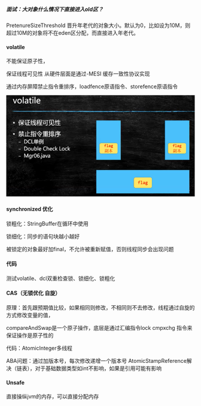 ##### 面试：大对象什么情况下直接进入old区？

PretenureSizeThreshold  晋升年老代的对象大小。默认为0，比如设为10M，则超过10M的对象将不在eden区分配，而直接进入年老代。

#### volatile

不能保证原子性，

保证线程可见性 从硬件层面是通过-MESI 缓存一致性协议实现

通过内存屏障禁止指令重排序，loadfence原语指令、storefence原语指令

![image-20200811104905447](3.解析自旋锁CAS操作与volatile.assets/image-20200811104905447.png)

#### synchronized 优化

锁粗化：StringBuffer在循环中使用

锁细化：同步的语句块越小越好

被锁定的对象最好加final，不允许被重新赋值，否则线程同步会出现问题

#### 代码

测试volatile、dcl双重检查锁、锁细化、锁粗化

#### CAS（无锁优化 自旋）

原理：首先跟预期值比较，如果相同则修改，不相同则不去修改，线程通过自旋的方式修改变量的值，

compareAndSwap是一个原子操作，底层是通过汇编指令lock cmpxchg 指令来保证操作是原子性的

代码：AtomicInteger多线程

ABA问题：通过加版本号，每次修改递增一个版本号 AtomicStampReference解决（链表），对于基础数据类型如int不影响，如果是引用可能有影响

#### Unsafe

直接操纵jvm的内存，可以直接分配内存

